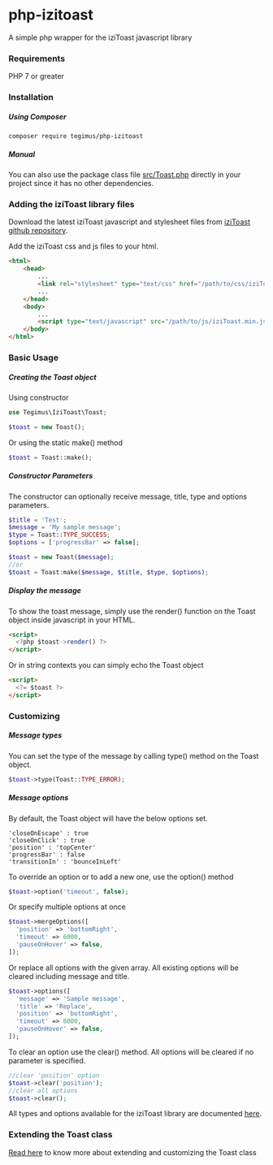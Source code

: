 # php-izitoast
A simple php wrapper for the iziToast javascript library

### Requirements
PHP 7 or greater

### Installation
##### Using Composer
```
composer require tegimus/php-izitoast
```

##### Manual
You can also use the package class file [src/Toast.php](src/Toast.php) directly in your project since it has no other dependencies.

### Adding the iziToast library files
Download the latest iziToast javascript and stylesheet files from [iziToast github repository](https://github.com/dolce/iziToast/archive/master.zip).

Add the iziToast css and js files to your html.
```html
<html>
    <head>
        ...
        <link rel="stylesheet" type="text/css" href="/path/to/css/iziToast.min.css">
        ...
    </head>
    <body>
        ...
        <script type="text/javascript" src="/path/to/js/iziToast.min.js"></script>
    </body>
</html>
```

### Basic Usage
##### Creating the Toast object
Using constructor
```php
use Tegimus\IziToast\Toast;

$toast = new Toast();
```
Or using the static make() method
```php
$toast = Toast::make();
```

##### Constructor Parameters
The constructor can optionally receive message, title, type and options parameters.
```php
$title = 'Test';
$message = 'My sample message';
$type = Toast::TYPE_SUCCESS;
$options = ['progressBar' => false];

$toast = new Toast($message);
//or
$toast = Toast:make($message, $title, $type, $options);
```

##### Display the message
To show the toast message, simply use the render() function on the Toast object inside javascript in your HTML.
```html
<script>
  <?php $toast->render() ?>
</script>
```
Or in string contexts you can simply echo the Toast object
```html
<script>
  <?= $toast ?>
</script>
```

### Customizing
##### Message types
You can set the type of the message by calling type() method on the Toast object.
```php
$toast->type(Toast::TYPE_ERROR);
```

##### Message options
By default, the Toast object will have the below options set.
```
'closeOnEscape' : true
'closeOnClick' : true
'position' : 'topCenter'
'progressBar' : false
'transitionIn' : 'bounceInLeft'
```

To override an option or to add a new one, use the option() method
```php
$toast->option('timeout', false);
```

Or specify multiple options at once
```php
$toast->mergeOptions([
  'position' => 'bottomRight',
  'timeout' => 6000,
  'pauseOnHover' => false,
]);
```

Or replace all options with the given array. All existing options will be cleared including message and title.
```php
$toast->options([
  'message' => 'Sample message',
  'title' => 'Replace',
  'position' => 'bottomRight',
  'timeout' => 6000,
  'pauseOnHover' => false,
]);
```

To clear an option use the clear() method. All options will be cleared if no parameter is specified.
```php
//clear 'position' option
$toast->clear('position');
//clear all options
$toast->clear();
```

All types and options available for the iziToast library are documented [here](http://izitoast.marcelodolce.com).

### Extending the Toast class
[Read here](EXTENDING.md) to know more about extending and customizing the Toast class
